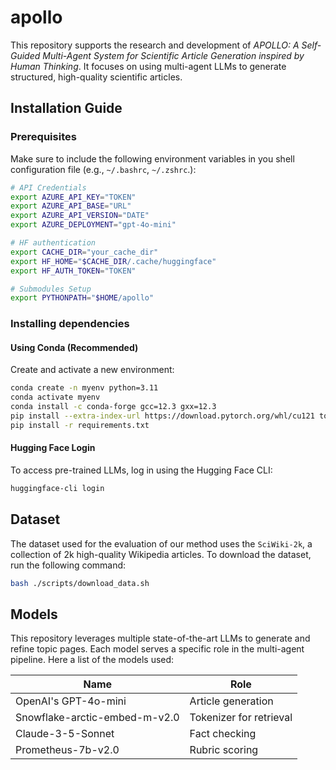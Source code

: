 # apollo

This repository supports the research and development of *APOLLO: A Self-Guided Multi-Agent System for Scientific Article Generation inspired by Human Thinking*. It focuses on using multi-agent LLMs to generate structured, high-quality scientific articles.

## Installation Guide

### Prerequisites

Make sure to include the following environment variables in you shell configuration file (e.g., `~/.bashrc`, `~/.zshrc`.):

```sh
# API Credentials
export AZURE_API_KEY="TOKEN"
export AZURE_API_BASE="URL"
export AZURE_API_VERSION="DATE"  
export AZURE_DEPLOYMENT="gpt-4o-mini"

# HF authentication
export CACHE_DIR="your_cache_dir"
export HF_HOME="$CACHE_DIR/.cache/huggingface"
export HF_AUTH_TOKEN="TOKEN"

# Submodules Setup 
export PYTHONPATH="$HOME/apollo"
```


### Installing dependencies

#### Using Conda (Recommended)

Create and activate a new environment:

```sh
conda create -n myenv python=3.11
conda activate myenv
conda install -c conda-forge gcc=12.3 gxx=12.3
pip install --extra-index-url https://download.pytorch.org/whl/cu121 torch
pip install -r requirements.txt
```
#### Hugging Face Login

To access pre-trained LLMs, log in using the Hugging Face CLI:

```sh
huggingface-cli login
```


## Dataset

The dataset used for the evaluation of our method uses the `SciWiki-2k`, a collection of 2k high-quality Wikipedia articles. To download the dataset, run the following command:

```bash
bash ./scripts/download_data.sh
```

## Models
This repository leverages multiple state-of-the-art LLMs to generate and refine topic pages. Each model serves a specific role in the multi-agent pipeline. Here a list of the models used:

| Name                           | Role                        |
|--------------------------------|-----------------------------|
| OpenAI's GPT-4o-mini           | Article generation          |
| Snowflake-arctic-embed-m-v2.0  | Tokenizer for retrieval     |
| Claude-3-5-Sonnet              | Fact checking               |
| Prometheus-7b-v2.0             | Rubric scoring              |

